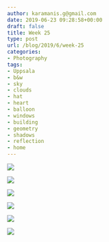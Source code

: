 ```yaml
---
author: karamanis.g@gmail.com
date: 2019-06-23 09:28:58+00:00
draft: false
title: Week 25
type: post
url: /blog/2019/6/week-25
categories:
- Photography
tags:
- Uppsala
- b&w
- sky
- clouds
- hat
- heart
- balloon
- windows
- building
- geometry
- shadows
- reflection
- home
---
```




  
   ![](https://images.squarespace-cdn.com/content/v1/4f3f61bae4b063b909445965/1561281853936-3VMJRUKSU5F5XBWFGIKM/ke17ZwdGBToddI8pDm48kPeY6G3Am2AqzWt16SMmmL57gQa3H78H3Y0txjaiv_0fDoOvxcdMmMKkDsyUqMSsMWxHk725yiiHCCLfrh8O1z4YTzHvnKhyp6Da-NYroOW3ZGjoBKy3azqku80C789l0jAoOkRmPE63FUjiJOEKAz7zEjJZOvfH-n6EtTQP8dn2EmOK6BJd8dNzArKK9YRq7Q/IMG_3433.jpeg?format=original)

  

  
   ![](https://images.squarespace-cdn.com/content/v1/4f3f61bae4b063b909445965/1561281863453-4U3VYS1ZGS4GRA5KNMKQ/ke17ZwdGBToddI8pDm48kDHPSfPanjkWqhH6pl6g5ph7gQa3H78H3Y0txjaiv_0fDoOvxcdMmMKkDsyUqMSsMWxHk725yiiHCCLfrh8O1z4YTzHvnKhyp6Da-NYroOW3ZGjoBKy3azqku80C789l0mwONMR1ELp49Lyc52iWr5dNb1QJw9casjKdtTg1_-y4jz4ptJBmI9gQmbjSQnNGng/IMG_3404.jpeg?format=original)

  

  
   ![](https://images.squarespace-cdn.com/content/v1/4f3f61bae4b063b909445965/1561281879262-7UTJQ825T23SB96F3YZZ/ke17ZwdGBToddI8pDm48kDHPSfPanjkWqhH6pl6g5ph7gQa3H78H3Y0txjaiv_0fDoOvxcdMmMKkDsyUqMSsMWxHk725yiiHCCLfrh8O1z4YTzHvnKhyp6Da-NYroOW3ZGjoBKy3azqku80C789l0mwONMR1ELp49Lyc52iWr5dNb1QJw9casjKdtTg1_-y4jz4ptJBmI9gQmbjSQnNGng/IMG_3424.jpeg?format=original)

  

  
   ![](https://images.squarespace-cdn.com/content/v1/4f3f61bae4b063b909445965/1561281888187-FCEEI6DO9KE8L3SDWHIP/ke17ZwdGBToddI8pDm48kDHPSfPanjkWqhH6pl6g5ph7gQa3H78H3Y0txjaiv_0fDoOvxcdMmMKkDsyUqMSsMWxHk725yiiHCCLfrh8O1z4YTzHvnKhyp6Da-NYroOW3ZGjoBKy3azqku80C789l0mwONMR1ELp49Lyc52iWr5dNb1QJw9casjKdtTg1_-y4jz4ptJBmI9gQmbjSQnNGng/IMG_3426.jpeg?format=original)

  

  
   ![](https://images.squarespace-cdn.com/content/v1/4f3f61bae4b063b909445965/1561281866115-GXRGDLRVWD85FE78908C/ke17ZwdGBToddI8pDm48kDHPSfPanjkWqhH6pl6g5ph7gQa3H78H3Y0txjaiv_0fDoOvxcdMmMKkDsyUqMSsMWxHk725yiiHCCLfrh8O1z4YTzHvnKhyp6Da-NYroOW3ZGjoBKy3azqku80C789l0mwONMR1ELp49Lyc52iWr5dNb1QJw9casjKdtTg1_-y4jz4ptJBmI9gQmbjSQnNGng/IMG_3411.jpeg?format=original)

  

  
   ![](https://images.squarespace-cdn.com/content/v1/4f3f61bae4b063b909445965/1561281880406-QYSBE3UI4FBBOMMY70OK/ke17ZwdGBToddI8pDm48kDHPSfPanjkWqhH6pl6g5ph7gQa3H78H3Y0txjaiv_0fDoOvxcdMmMKkDsyUqMSsMWxHk725yiiHCCLfrh8O1z4YTzHvnKhyp6Da-NYroOW3ZGjoBKy3azqku80C789l0mwONMR1ELp49Lyc52iWr5dNb1QJw9casjKdtTg1_-y4jz4ptJBmI9gQmbjSQnNGng/IMG_3423.jpeg?format=original)

  



